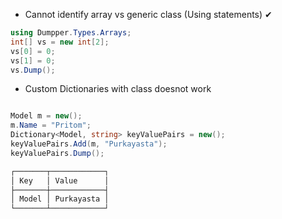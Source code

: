 ﻿

- Cannot identify array vs generic class (Using statements) ✔
```c#
using Dumpper.Types.Arrays;
int[] vs = new int[2];
vs[0] = 0;
vs[1] = 0;
vs.Dump();
```

- Custom Dictionaries with class doesnot work
```c#

Model m = new();
m.Name = "Pritom";
Dictionary<Model, string> keyValuePairs = new();
keyValuePairs.Add(m, "Purkayasta");
keyValuePairs.Dump();

┌───────┬────────────┐
│ Key   │ Value      │
├───────┼────────────┤
│ Model │ Purkayasta │
└───────┴────────────┘
```